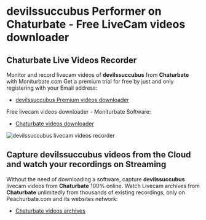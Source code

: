 # devilssuccubus Performer on Chaturbate - Free LiveCam videos downloader

## Chaturbate Live Videos Recorder

Monitor and record livecam videos of **devilssuccubus** from **Chaturbate** with Moniturbate.com
Get a premium trial for free by just and only registering with your Email address:
* [devilssuccubus Premium videos downloader](https://moniturbate.com/request-demo-licence-key.html)

Free livecam videos downloader - Moniturbate Software:
* [Chaturbate videos downloader](https://moniturbate.com/moniturbate-download-software.html)

![devilssuccubus livecam videos recorder](https://peachurnet.com/templates/moniturbate-software.png)


## Capture devilssuccubus videos from the Cloud and watch your recordings on Streaming

Without the need of downloading a software, capture **devilssuccubus** livecam videos from **Chaturbate** 100% online.
Watch Livecam archives from **Chaturbate** unlimitedly from thousands of existing recordings, only on Peachurbate.com and its websites network:
* [Chaturbate videos archives](https://peachurnet.com/)